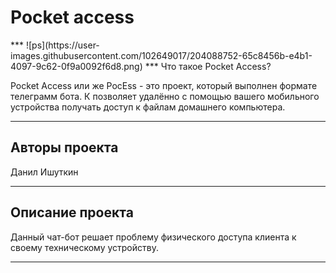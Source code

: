 <h1 aling="center">Pocket access</h1>
***
![ps](https://user-images.githubusercontent.com/102649017/204088752-65c8456b-e4b1-4097-9c62-0f9a0092f6d8.png)
***
Что такое Pocket Access?

Pocket Access или же PocEss - это проект, который выполнен формате телеграмм бота. К позволяет удалённо с помощью вашего мобильного устройства получать доступ к файлам домашнего компьютера. 

***
## Авторы проекта 
Данил Ишуткин
***
## Описание проекта
Данный чат-бот решает проблему физического доступа клиента к своему техническому устройству. 
***


